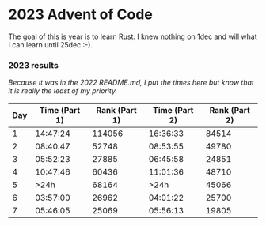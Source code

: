 # 2023 Advent of Code

The goal of this is year is to learn Rust. I knew nothing on 1dec and will what I can learn until 25dec :-).



### 2023 results

_Because it was in the 2022 README.md, I put the times here but know that it is really the least of my priority._

| Day | Time (Part 1) | Rank (Part 1) | Time (Part 2) | Rank (Part 2) |
|-----|---------------|---------------|---------------|---------------|
| 1   | 14:47:24      | 114056        | 16:36:33      | 84514         |
| 2   | 08:40:47      | 52748         | 08:53:55      | 49780         |
| 3   | 05:52:23      | 27885         | 06:45:58      | 24851         |
| 4   | 10:47:46      | 60436         | 11:01:36      | 48710         |
| 5   | >24h          | 68164         | >24h          | 45066         |
| 6   | 03:57:00      | 26962         | 04:01:22      | 25700         |
| 7   | 05:46:05      | 25069         | 05:56:13      | 19805         |
